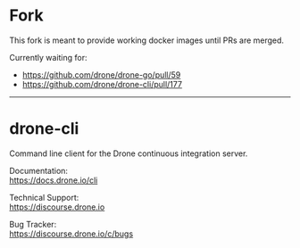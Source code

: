 # Fork

This fork is meant to provide working docker images until PRs are merged.

Currently waiting for:

- https://github.com/drone/drone-go/pull/59
- https://github.com/drone/drone-cli/pull/177

--------------------------------------------
# drone-cli

Command line client for the Drone continuous integration server.

Documentation:<br/>
https://docs.drone.io/cli

Technical Support:<br/>
https://discourse.drone.io

Bug Tracker:<br/>
https://discourse.drone.io/c/bugs
